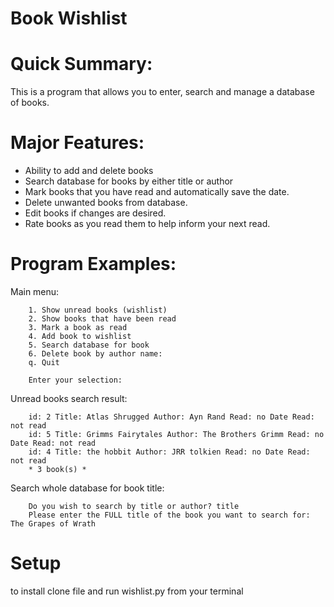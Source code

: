 # Book Wishlist

# Quick Summary:
This is a program that allows you to enter, search and manage a database of books.

# Major Features:

  - Ability to add and delete books
  - Search database for books by either title or author
  - Mark books that you have read and automatically save the date.
  - Delete unwanted books from database.
  - Edit books if changes are desired.
  - Rate books as you read them to help inform your next read.
  
# Program Examples:

Main menu:

        1. Show unread books (wishlist)
        2. Show books that have been read
        3. Mark a book as read
        4. Add book to wishlist
        5. Search database for book
        6. Delete book by author name:
        q. Quit
    
        Enter your selection: 

Unread books search result:

        id: 2 Title: Atlas Shrugged Author: Ayn Rand Read: no Date Read: not read
        id: 5 Title: Grimms Fairytales Author: The Brothers Grimm Read: no Date Read: not read
        id: 4 Title: the hobbit Author: JRR tolkien Read: no Date Read: not read
        * 3 book(s) *
 
Search whole database for book title:
 
        Do you wish to search by title or author? title
        Please enter the FULL title of the book you want to search for: The Grapes of Wrath

# Setup

to install clone file and run wishlist.py from your terminal


